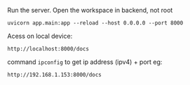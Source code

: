 Run the server. Open the workspace in backend, not root
```
uvicorn app.main:app --reload --host 0.0.0.0 --port 8000
```

Acess on local device:
```
http://localhost:8000/docs
```

command `ipconfig` to get ip address (ipv4) + port
eg:
```
http://192.168.1.153:8000/docs
```
